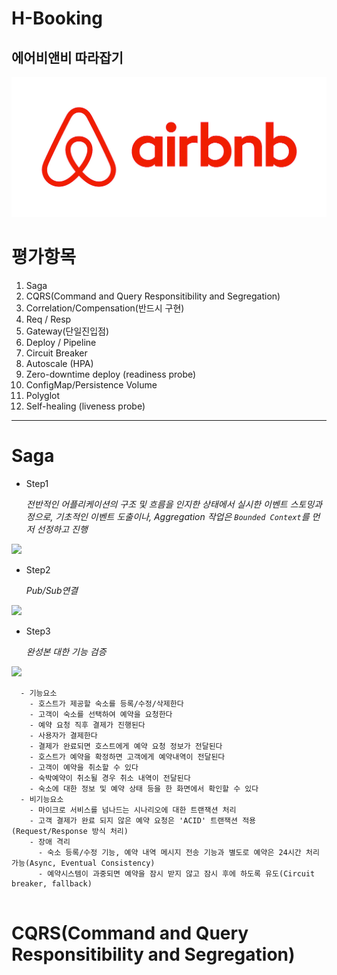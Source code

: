 # H-Booking
에어비앤비 따라잡기
-----
<img src ="/Images/c9e64cd1-4307-4f74-8f3d-0bef898e2eff.jpg" width ="700">

# 평가항목
1. Saga
2. CQRS(Command and Query Responsitibility and Segregation)
3. Correlation/Compensation(반드시 구현)
4. Req / Resp
5. Gateway(단일진입점)
6. Deploy / Pipeline
7. Circuit Breaker
8. Autoscale (HPA)
9. Zero-downtime deploy (readiness probe)
10. ConfigMap/Persistence Volume
11. Polyglot
12. Self-healing (liveness probe)
   
----
# Saga
+ Step1<p>
*전반적인 어플리케이션의 구조 및 흐름을 인지한 상태에서 실시한 이벤트 스토밍과정으로, 기초적인 이벤트 도출이나, Aggregation 작업은 `Bounded Context`를 먼저 선정하고 진행*
<img src = '/images/Screen Shot 2022-03-28 at 14.42.26.png'>

+ Step2<p>
*Pub/Sub연결*
<img src = '/images/Screen Shot 2022-03-28 at 15.18.42.png'>

+ Step3<p>
*완성본 대한 기능 검증*
<img src = '/images/Screen Shot 2022-03-28 at 15.30.42.png'>

```
  - 기능요소
    - 호스트가 제공할 숙소를 등록/수정/삭제한다
    - 고객이 숙소를 선택하여 예약을 요청한다
    - 예약 요청 직후 결제가 진행된다
    - 사용자가 결제한다
    - 결제가 완료되면 호스트에게 예약 요청 정보가 전달된다
    - 호스트가 예약을 확정하면 고객에게 예약내역이 전달된다
    - 고객이 예약을 취소할 수 있다
    - 숙박예약이 취소될 경우 취소 내역이 전달된다
    - 숙소에 대한 정보 및 예약 상태 등을 한 화면에서 확인할 수 있다
  - 비기능요소
    - 마이크로 서비스를 넘나드는 시나리오에 대한 트랜잭션 처리
    - 고객 결제가 완료 되지 않은 예약 요청은 'ACID' 트랜잭션 적용(Request/Response 방식 처리)
    - 장애 격리
      - 숙소 등록/수정 기능, 예약 내역 메시지 전송 기능과 별도로 예약은 24시간 처리 가능(Async, Eventual Consistency)
      - 예약시스템이 과중되면 예약을 잠시 받지 않고 잠시 후에 하도록 유도(Circuit breaker, fallback)
  
  ```
  
# CQRS(Command and Query Responsitibility and Segregation)
